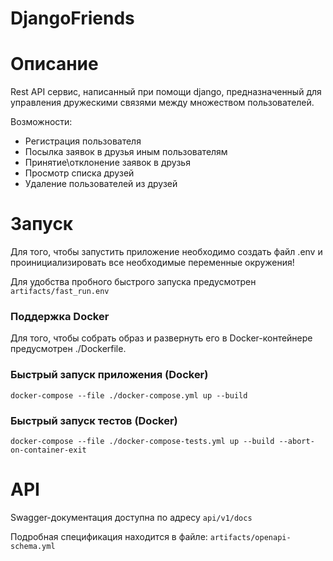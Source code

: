 # DjangoFriends

# Описание
 
Rest API сервис, написанный при помощи django, предназначенный для управления дружескими связями между множеством
пользователей.

Возможности:
- Регистрация пользователя
- Посылка заявок в друзья иным пользователям
- Принятие\отклонение заявок в друзья
- Просмотр списка друзей
- Удаление пользователей из друзей

# Запуск

Для того, чтобы запустить приложение необходимо создать файл .env и проинициализировать все необходимые переменные
окружения!

Для удобства пробного быстрого запуска предусмотрен 
`artifacts/fast_run.env`

### Поддержка Docker

Для того, чтобы собрать образ и развернуть его в 
Docker-контейнере предусмотрен ./Dockerfile.


### Быстрый запуск приложения (Docker)
```shell 
docker-compose --file ./docker-compose.yml up --build
```

### Быстрый запуск тестов (Docker)
```shell 
docker-compose --file ./docker-compose-tests.yml up --build --abort-on-container-exit
```


# API

Swagger-документация доступна по адресу `api/v1/docs`

Подробная спецификация находится в файле: 
`artifacts/openapi-schema.yml`
